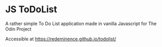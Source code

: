 # JS ToDoList

A rather simple To Do List application made in vanilla Javascript for The Odin Project

Accessible at https://redeminence.github.io/todolist/
